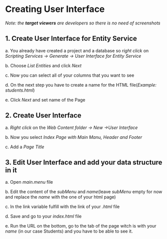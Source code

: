
# Creating User Interface

*Note: the **target viewers** are developers so there is no need of screenshots*

## 1.	Create User Interface for Entity Service

a.	You already have created a project and a database so *right click* on *Scripting Services -> Generate -> User Interface for Entity Service*

b.	Choose *List Entities* and click *Next*

c.	Now you can select all of your columns that you want to see

d.	On the next step you have to create a name for the HTML file(*Example: students.html*)

e.	Click *Next* and set name of the Page

## 2.	Create User Interface

a.	*Right click* on the *Web Content folder -> New ->User Interface*

b.	Now you select *Index Page with Main Manu, Header and Footer*

c.	Add a *Page Title*

## 3.	Edit User Interface and add your data structure in it

a.	Open *main.menu* file

b.	Edit the content of the *subMenu* and *name*(leave *subMenu* empty for now and replace the *name* with the one of your html page)

c.	In the link variable fulfill with the link of your *.html* file

d.	Save and go to your *index.html* file

e.	Run the URL on the bottom, go to the tab of the page witch is with your *name* (in our case Students) and you have to be able to see it.
